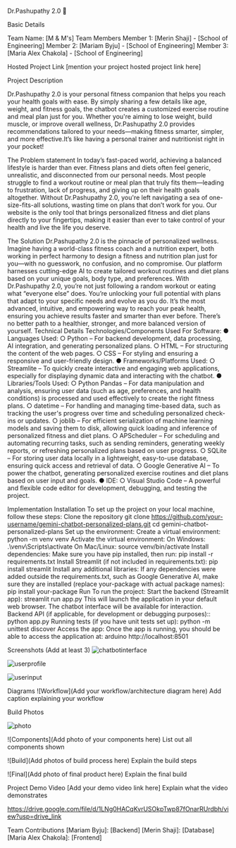 Dr.Pashupathy 2.0 🎯

Basic Details

Team Name: [M & M's]
Team Members
Member 1: [Merin Shaji] - [School of Engineering]
Member 2: [Mariam Byju] - [School of Engineering]
Member 3: [Maria Alex Chakola] - [School of Engineering]

Hosted Project Link
[mention your project hosted project link here]

Project Description

Dr.Pashupathy 2.0 is your personal fitness companion that helps you reach your health goals with ease. By simply sharing a few details like age, weight, and fitness goals, the chatbot creates a customized exercise routine and meal plan just for you. Whether you're aiming to lose weight, build muscle, or improve overall wellness, Dr.Pashupathy 2.0  provides recommendations tailored to your needs—making fitness smarter, simpler, and more effective.It’s like having a personal trainer and nutritionist right in your pocket!


The Problem statement
In today’s fast-paced world, achieving a balanced lifestyle is harder than ever. Fitness plans and diets often feel generic, unrealistic, and disconnected from our personal needs. Most people struggle to find a workout routine or meal plan that truly fits them—leading to frustration, lack of progress, and giving up on their health goals altogether.
Without Dr.Pashupathy 2.0, you're left navigating a sea of one-size-fits-all solutions, wasting time on plans that don’t work for you. Our website is the only tool that brings personalized fitness and diet plans directly to your fingertips, making it easier than ever to take control of your health and live the life you deserve.


The Solution
Dr.Pashupathy 2.0 is the pinnacle of personalized wellness. Imagine having a world-class fitness coach and a nutrition expert, both working in perfect harmony to design a fitness and nutrition plan just for you—with no guesswork, no confusion, and no compromise. Our platform harnesses cutting-edge AI to create tailored workout routines and diet plans based on your unique goals, body type, and preferences.
With Dr.Pashupathy 2.0, you’re not just following a random workout or eating what “everyone else” does. You’re unlocking your full potential with plans that adapt to your specific needs and evolve as you do. It’s the most advanced, intuitive, and empowering way to reach your peak health, ensuring you achieve results faster and smarter than ever before. There’s no better path to a healthier, stronger, and more balanced version of yourself.
Technical Details
Technologies/Components Used
For Software:
●	Languages Used:
○	Python – For backend development, data processing, AI integration, and generating personalized plans.
○	HTML – For structuring the content of the web pages.
○	CSS – For styling and ensuring a responsive and user-friendly design.
●	Frameworks/Platforms Used:
○	Streamlite – To quickly create interactive and engaging web applications, especially for displaying dynamic data and interacting with the chatbot.
●	Libraries/Tools Used:
○	Python Pandas – For data manipulation and analysis, ensuring user data (such as age, preferences, and health conditions) is processed and used effectively to create the right fitness plans.
○	datetime – For handling and managing time-based data, such as tracking the user's progress over time and scheduling personalized check-ins or updates.
○	joblib – For efficient serialization of machine learning models and saving them to disk, allowing quick loading and inference of personalized fitness and diet plans.
○	APScheduler – For scheduling and automating recurring tasks, such as sending reminders, generating weekly reports, or refreshing personalized plans based on user progress.
○	SQLite – For storing user data locally in a lightweight, easy-to-use database, ensuring quick access and retrieval of data.
○	Google Generative AI – To power the chatbot, generating personalized exercise routines and diet plans based on user input and goals.
●	IDE:
○	Visual Studio Code – A powerful and flexible code editor for development, debugging, and testing the project.


Implementation
Installation
To set up the project on your local machine, follow these steps:
Clone the repository
git clone https://github.com/your-username/gemini-chatbot-personalized-plans.git
cd gemini-chatbot-personalized-plans
Set up the environment:
Create a virtual environment:
python -m venv venv
Activate the virtual environment:
On Windows:
.\venv\Scripts\activate
On Mac/Linux:
source venv/bin/activate
Install dependencies: Make sure you have pip installed, then run:
pip install -r requirements.txt
Install Streamlit (if not included in requirements.txt):
pip install streamlit
Install any additional libraries: If any dependencies were added outside the requirements.txt, such as Google Generative AI, make sure they are installed (replace your-package with actual package names):
pip install your-package
Run
To run the project:
Start the backend (Streamlit app):
streamlit run app.py
This will launch the application in your default web browser. The chatbot interface will be available for interaction.
Backend API (if applicable, for development or debugging purposes)::
python app.py
Running tests (if you have unit tests set up):
python -m unittest discover
Access the app: Once the app is running, you should be able to access the application at:
arduino
http://localhost:8501

Screenshots (Add at least 3)
![chatbotinterface](https://github.com/user-attachments/assets/85fdb027-adfd-403d-9b62-18c0273b4434)

![userprofile](https://github.com/user-attachments/assets/2f644761-e117-453c-9b4f-49089661ce60)

![userinput](https://github.com/user-attachments/assets/8d042584-170f-427d-8626-edcf0e86cd42)

Diagrams
![Workflow](Add your workflow/architecture diagram here) Add caption explaining your workflow

Build Photos

![photo](https://github.com/user-attachments/assets/5ffb1c3b-5631-4305-b020-27d9985b365a)

![Components](Add photo of your components here) List out all components shown

![Build](Add photos of build process here) Explain the build steps

![Final](Add photo of final product here) Explain the final build

Project Demo
Video
[Add your demo video link here] Explain what the video demonstrates

https://drive.google.com/file/d/1LNg0HACqKvrUSOkpTwp87fOnarRUrdbh/view?usp=drive_link

Team Contributions
[Mariam Byju]: [Backend]
[Merin Shaji]: [Database]
[Maria Alex Chakola]: [Frontend]

